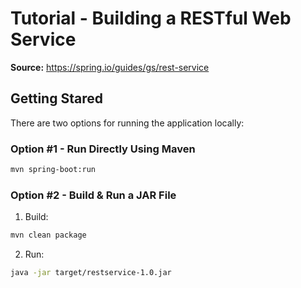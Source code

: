 # Tutorial - Building a RESTful Web Service

**Source:** https://spring.io/guides/gs/rest-service

## Getting Stared

There are two options for running the application locally:

### Option #1 - Run Directly Using Maven

```sh
mvn spring-boot:run
```

### Option #2 - Build & Run a JAR File

1. Build:

```sh
mvn clean package
```

2. Run:

```sh
java -jar target/restservice-1.0.jar
```
